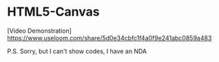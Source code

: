 # HTML5-Canvas

[Video Demonstration] https://www.useloom.com/share/5d0e34cbfc1f4a0f9e241abc0859a483

P.S. Sorry, but I can't show codes, I have an NDA
